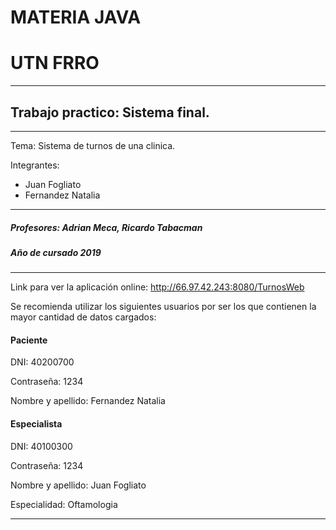 # MATERIA JAVA
# UTN FRRO
------------------------------------------------------
## Trabajo practico: Sistema final.
------------------------------------------------------

Tema: Sistema de turnos de una clinica. 

Integrantes:
- Juan Fogliato
- Fernandez Natalia

------------------------------------------------------
##### Profesores: Adrian Meca, Ricardo Tabacman 
##### Año de cursado 2019

------------------------------------------------------

Link para ver la aplicación online: http://66.97.42.243:8080/TurnosWeb 

Se recomienda utilizar los siguientes usuarios por ser los que contienen la mayor cantidad de datos cargados:
#### Paciente
DNI: 40200700

Contraseña: 1234

Nombre y apellido: Fernandez Natalia

#### Especialista
DNI: 40100300

Contraseña: 1234

Nombre y apellido: Juan Fogliato

Especialidad: Oftamologia

------------------------------------------------------
